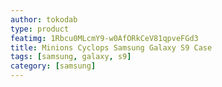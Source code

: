 ```yaml
---
author: tokodab
type: product
featimg: 1Rbcu0MLcmY9-w0AfORkCeV81qpveFGd3
title: Minions Cyclops Samsung Galaxy S9 Case
tags: [samsung, galaxy, s9]
category: [samsung]
---
```


